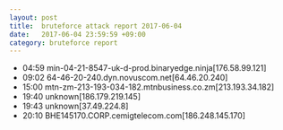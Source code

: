 ```yaml
---
layout: post
title:  bruteforce attack report 2017-06-04
date:   2017-06-04 23:59:59 +09:00
category: bruteforce report
---
```


* 04:59 min-04-21-8547-uk-d-prod.binaryedge.ninja[176.58.99.121]
* 09:02 64-46-20-240.dyn.novuscom.net[64.46.20.240]
* 15:00 mtn-zm-213-193-034-182.mtnbusiness.co.zm[213.193.34.182]
* 19:40 unknown[186.179.219.145]
* 19:43 unknown[37.49.224.8]
* 20:10 BHE145170.CORP.cemigtelecom.com[186.248.145.170]
